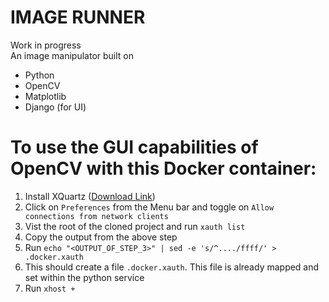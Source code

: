 # IMAGE RUNNER

Work in progress <br/>
An image manipulator built on
 - Python
 - OpenCV
 - Matplotlib
 - Django (for UI)

 # To use the GUI capabilities of OpenCV with this Docker container:
1. Install XQuartz (<a href="https://www.xquartz.org/" target="_blank">Download Link</a>)
2. Click on `Preferences` from the Menu bar and toggle on `Allow connections from network clients`
3. Vist the root of the cloned project and run `xauth list`
4. Copy the output from the above step
5. Run `echo "<OUTPUT_OF_STEP_3>" | sed -e 's/^..../ffff/' > .docker.xauth`
6. This should create a file  `.docker.xauth`. This file is already mapped and set within the python service
7. Run `xhost +`